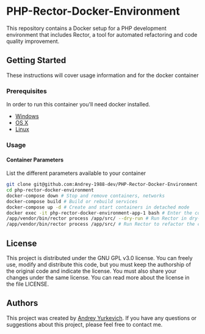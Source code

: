 # PHP-Rector-Docker-Environment

This repository contains a Docker setup for a PHP development environment that includes Rector, a tool for automated refactoring and code quality improvement.

## Getting Started

These instructions will cover usage information and for the docker container 

### Prerequisites

In order to run this container you'll need docker installed.

* [Windows](https://docs.docker.com/windows/started)
* [OS X](https://docs.docker.com/mac/started/)
* [Linux](https://docs.docker.com/linux/started/)

### Usage

#### Container Parameters

List the different parameters available to your container

```bash
git clone git@github.com:Andrey-1988-dev/PHP-Rector-Docker-Environment.git
cd php-rector-docker-environment
docker-compose down # Stop and remove containers, networks
docker-compose build # Build or rebuild services
docker-compose up -d # Create and start containers in detached mode
docker exec -it php-rector-docker-environment-app-1 bash # Enter the container
/app/vendor/bin/rector process /app/src/ --dry-run # Run Rector in dry-run mode
/app/vendor/bin/rector process /app/src/ # Run Rector to refactor the code
```

## License

This project is distributed under the GNU GPL v3.0 license. You can freely use, modify and distribute this code, but you must keep the authorship of the original code and indicate the license. You must also share your changes under the same license. You can read more about the license in the file LICENSE.

## Authors

This project was created by [Andrey Yurkevich](https://github.com/Andrey-1988-dev "Andrey Yurkevich"). If you have any questions or suggestions about this project, please feel free to contact me.